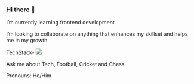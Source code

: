### Hi there 👋



   
  I’m currently learning frontend development
  
  I’m looking to collaborate on anything that enhances my skillset and helps me in my growth.
  
  TechStack-
  <img src="{htt![68747470733a2f2f696d672e736869656c64732e696f2f62616467652f4d6174657269616c25323055692d3030374646463f7374796c653d666f722d7468652d6261646765266c6f676f3d6d7569266c6f676f436f6c6f723d7768697465](https://user-images.githubusercontent.com/91649993/174719936-60ad981b-41b1-4232-9939-41907108bb3f.svg)
ps://img.shields.io/badge/Material%20UI-007FFF?style=for-the-badge&logo=mui&logoColor=white}" />

  Ask me about Tech, Football, Cricket and Chess

 Pronouns: He/Him

